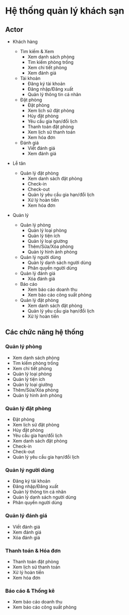 # Hệ thống quản lý khách sạn

## Actor
- Khách hàng
  - Tìm kiếm & Xem
    - Xem danh sách phòng
    - Tìm kiếm phòng trống
    - Xem chi tiết phòng
    - Xem đánh giá
  - Tài khoản
    - Đăng ký tài khoản
    - Đăng nhập/Đăng xuất
    - Quản lý thông tin cá nhân
  - Đặt phòng
    - Đặt phòng
    - Xem lịch sử đặt phòng
    - Hủy đặt phòng
    - Yêu cầu gia hạn/đổi lịch
    - Thanh toán đặt phòng
    - Xem lịch sử thanh toán
    - Xem hóa đơn
  - Đánh giá
    - Viết đánh giá
    - Xem đánh giá

- Lễ tân
  - Quản lý đặt phòng
    - Xem danh sách đặt phòng
    - Check-in
    - Check-out
    - Quản lý yêu cầu gia hạn/đổi lịch
    - Xử lý hoàn tiền
    - Xem hóa đơn

- Quản lý
  - Quản lý phòng
    - Quản lý loại phòng
    - Quản lý tiện ích
    - Quản lý loại giường
    - Thêm/Sửa/Xóa phòng
    - Quản lý hình ảnh phòng
  - Quản lý người dùng
    - Quản lý danh sách người dùng
    - Phân quyền người dùng
  - Quản lý đánh giá
    - Xóa đánh giá
  - Báo cáo
    - Xem báo cáo doanh thu
    - Xem báo cáo công suất phòng
  - Quản lý đặt phòng
    - Xem danh sách đặt phòng
    - Quản lý yêu cầu gia hạn/đổi lịch
    - Xử lý hoàn tiền

## Các chức năng hệ thống

### Quản lý phòng
- Xem danh sách phòng
- Tìm kiếm phòng trống
- Xem chi tiết phòng
- Quản lý loại phòng
- Quản lý tiện ích
- Quản lý loại giường
- Thêm/Sửa/Xóa phòng
- Quản lý hình ảnh phòng

### Quản lý đặt phòng
- Đặt phòng
- Xem lịch sử đặt phòng
- Hủy đặt phòng
- Yêu cầu gia hạn/đổi lịch
- Xem danh sách đặt phòng
- Check-in
- Check-out
- Quản lý yêu cầu gia hạn/đổi lịch

### Quản lý người dùng
- Đăng ký tài khoản
- Đăng nhập/Đăng xuất
- Quản lý thông tin cá nhân
- Quản lý danh sách người dùng
- Phân quyền người dùng

### Quản lý đánh giá
- Viết đánh giá
- Xem đánh giá
- Xóa đánh giá

### Thanh toán & Hóa đơn
- Thanh toán đặt phòng
- Xem lịch sử thanh toán
- Xử lý hoàn tiền
- Xem hóa đơn

### Báo cáo & Thống kê
- Xem báo cáo doanh thu
- Xem báo cáo công suất phòng
